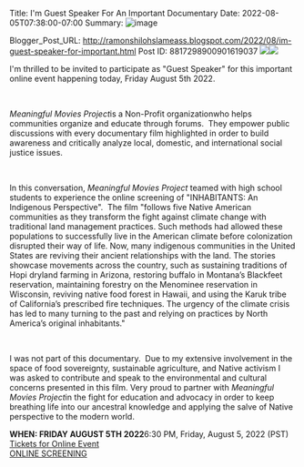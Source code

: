 Title: I'm Guest Speaker For An Important Documentary
Date: 2022-08-05T07:38:00-07:00
Summary: ![image](https://blogger.googleusercontent.com/img/b/R29vZ2xl/AVvXsEjdki4oXthYGlhJtxIbCgTE3smaVaZ2Z4bhjFao-D0STnOOOj_fzmbE7NUeexlvDaA324KuHdvz7lAGOFpwDkPLBhSTSXdHNeUPXeq8EKMg3IMV1eLTwBkgUTMqjjY7npT_i387io7i8WKpusRjbhMin9oqHhn46Tjgb9g0d8qoaZEKrLVZwEIIuuA/s1600/DAD04DEF-2F23-4159-BEEE-23F1F2B398C9.webp "Image summary")

Blogger_Post_URL: http://ramonshilohslameass.blogspot.com/2022/08/im-guest-speaker-for-important.html
Post ID: 8817298900901619037
[![](https://blogger.googleusercontent.com/img/b/R29vZ2xl/AVvXsEjdki4oXthYGlhJtxIbCgTE3smaVaZ2Z4bhjFao-D0STnOOOj_fzmbE7NUeexlvDaA324KuHdvz7lAGOFpwDkPLBhSTSXdHNeUPXeq8EKMg3IMV1eLTwBkgUTMqjjY7npT_i387io7i8WKpusRjbhMin9oqHhn46Tjgb9g0d8qoaZEKrLVZwEIIuuA/s1600/DAD04DEF-2F23-4159-BEEE-23F1F2B398C9.webp)](https://blogger.googleusercontent.com/img/b/R29vZ2xl/AVvXsEjdki4oXthYGlhJtxIbCgTE3smaVaZ2Z4bhjFao-D0STnOOOj_fzmbE7NUeexlvDaA324KuHdvz7lAGOFpwDkPLBhSTSXdHNeUPXeq8EKMg3IMV1eLTwBkgUTMqjjY7npT_i387io7i8WKpusRjbhMin9oqHhn46Tjgb9g0d8qoaZEKrLVZwEIIuuA/s235/DAD04DEF-2F23-4159-BEEE-23F1F2B398C9.webp)[![](https://blogger.googleusercontent.com/img/b/R29vZ2xl/AVvXsEgtZxkq4HWw1XsSWO1VbcjYq_PjihBVUss2uBJuhblI9cmbq_dDYHzxy5dl2IyhcwMWSikAzFfKXDzHZDgJqnKMU5g9fTD2DEE3xxJsDxlTCoUDluLfDoFHk2tBGNeN7PFadWUfvppC2KHEQrx3u9MAJT_YpMesxVfZCx32Akmck-k2VtXYHjMp8hk/s320/D97E67A9-5F51-431D-A135-BD2DD56DE7C6.png)](https://blogger.googleusercontent.com/img/b/R29vZ2xl/AVvXsEgtZxkq4HWw1XsSWO1VbcjYq_PjihBVUss2uBJuhblI9cmbq_dDYHzxy5dl2IyhcwMWSikAzFfKXDzHZDgJqnKMU5g9fTD2DEE3xxJsDxlTCoUDluLfDoFHk2tBGNeN7PFadWUfvppC2KHEQrx3u9MAJT_YpMesxVfZCx32Akmck-k2VtXYHjMp8hk/s1010/D97E67A9-5F51-431D-A135-BD2DD56DE7C6.png)  
  
I'm thrilled to be invited to participate as "Guest Speaker" for this important online event happening today, Friday August 5th 2022\.  

 

*Meaningful Movies Project*is a Non\-Profit organizationwho helps communities organize and educate through forums.  They empower public discussions with every documentary film highlighted in order to build awareness and critically analyze local, domestic, and international social justice issues. 

 

In this conversation, *Meaningful Movies Project* teamed with high school students to experience the online screening of "INHABITANTS: An Indigenous Perspective".  The film "follows five Native American communities as they transform the fight against climate change with traditional land management practices. Such methods had allowed these populations to successfully live in the American climate before colonization disrupted their way of life. Now, many indigenous communities in the United States are reviving their ancient relationships with the land. The stories showcase movements across the country, such as sustaining traditions of Hopi dryland farming in Arizona, restoring buffalo in Montana’s Blackfeet reservation, maintaining forestry on the Menominee reservation in Wisconsin, reviving native food forest in Hawaii, and using the Karuk tribe of California’s prescribed fire techniques. The urgency of the climate crisis has led to many turning to the past and relying on practices by North America’s original inhabitants."

 

I was not part of this documentary.  Due to my extensive involvement in the space of food sovereignty, sustainable agriculture, and Native activism I was asked to contribute and speak to the environmental and cultural concerns presented in this film. Very proud to partner with *Meaningful Movies Project*in the fight for education and advocacy in order to keep breathing life into our ancestral knowledge and applying the salve of Native perspective to the modern world.  

  
**WHEN: FRIDAY AUGUST 5TH 2022**6:30 PM, Friday, August 5, 2022 (PST)  
[Tickets for Online Event](https://www.eventbrite.com/e/inhabitants-online-screening-tickets-385347594027)  
[ONLINE SCREENING](https://meaningfulmovies.org/events/inhabitants-online-screening/)   
  
  
  
  
  
  
  
  
